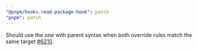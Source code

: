```yaml
---
"@pnpm/hooks.read-package-hook": patch
"pnpm": patch
---
```


Should use the one with parent syntax when both override rules match the same target [#6210](https://github.com/pnpm/pnpm/issues/6210).
